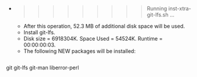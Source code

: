 * >>>>>>>>> Running inst-xtra-git-lfs.sh ...
  * After this operation, 52.3 MB of additional disk space will be used.
  * Install git-lfs.
  * Disk size = 6918304K. Space Used = 54524K. Runtime = 00:00:00:03.
  * The following NEW packages will be installed:
  ```bash
git git-lfs git-man liberror-perl
  ```
